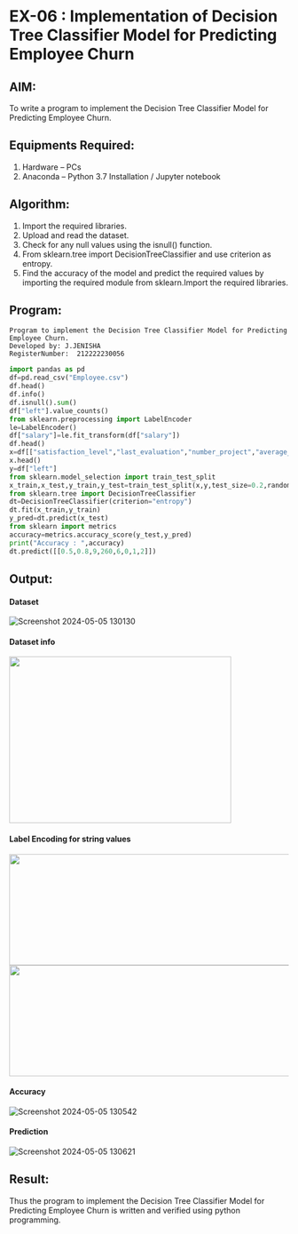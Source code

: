 # EX-06 : Implementation of Decision Tree Classifier Model for Predicting Employee Churn

## AIM:
To write a program to implement the Decision Tree Classifier Model for Predicting Employee Churn.

## Equipments Required:
1. Hardware – PCs
2. Anaconda – Python 3.7 Installation / Jupyter notebook

## Algorithm:
1. Import the required libraries.
2. Upload and read the dataset.
3. Check for any null values using the isnull() function.
4. From sklearn.tree import DecisionTreeClassifier and use criterion as entropy.
5. Find the accuracy of the model and predict the required values by importing the required module from sklearn.Import the required libraries.

## Program:
```
Program to implement the Decision Tree Classifier Model for Predicting Employee Churn.
Developed by: J.JENISHA
RegisterNumber:  212222230056
```
```python
import pandas as pd
df=pd.read_csv("Employee.csv")
df.head()
df.info()
df.isnull().sum()
df["left"].value_counts()
from sklearn.preprocessing import LabelEncoder
le=LabelEncoder()
df["salary"]=le.fit_transform(df["salary"])
df.head()
x=df[["satisfaction_level","last_evaluation","number_project","average_montly_hours","time_spend_company","Work_accident","promotion_last_5years","salary"]]
x.head()
y=df["left"]
from sklearn.model_selection import train_test_split
x_train,x_test,y_train,y_test=train_test_split(x,y,test_size=0.2,random_state=100)
from sklearn.tree import DecisionTreeClassifier
dt=DecisionTreeClassifier(criterion="entropy")
dt.fit(x_train,y_train)
y_pred=dt.predict(x_test)
from sklearn import metrics
accuracy=metrics.accuracy_score(y_test,y_pred)
print("Accuracy : ",accuracy)
dt.predict([[0.5,0.8,9,260,6,0,1,2]])
```
## Output:
#### Dataset
![Screenshot 2024-05-05 130130](https://github.com/Jenishajustin/Implementation-of-Decision-Tree-Classifier-Model-for-Predicting-Employee-Churn/assets/119405070/b1401c21-428b-4905-be86-274cd8baab66)

#### Dataset info
<img src="https://github.com/Jenishajustin/Implementation-of-Decision-Tree-Classifier-Model-for-Predicting-Employee-Churn/assets/119405070/3c6a69da-3564-4e49-8622-e32ad02e63b5" height=300 width=400>

#### Label Encoding for string values
<img src="https://github.com/Jenishajustin/Implementation-of-Decision-Tree-Classifier-Model-for-Predicting-Employee-Churn/assets/119405070/543ada14-73a3-403b-b7cf-56fdca6741fd" height=200 width=800>
<img src="https://github.com/Jenishajustin/Implementation-of-Decision-Tree-Classifier-Model-for-Predicting-Employee-Churn/assets/119405070/59912ecf-4d98-4ed0-8dde-e3ad080eca98" height=200 width=800>

#### Accuracy
![Screenshot 2024-05-05 130542](https://github.com/Jenishajustin/Implementation-of-Decision-Tree-Classifier-Model-for-Predicting-Employee-Churn/assets/119405070/91148d16-82de-45fb-b61a-7b220b8bc116)

#### Prediction
![Screenshot 2024-05-05 130621](https://github.com/Jenishajustin/Implementation-of-Decision-Tree-Classifier-Model-for-Predicting-Employee-Churn/assets/119405070/3f115c42-d4f6-4d0d-a8bc-3a379e8ef265)

## Result:
Thus the program to implement the  Decision Tree Classifier Model for Predicting Employee Churn is written and verified using python programming.
